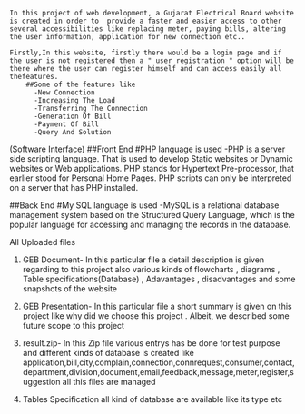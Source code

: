     In this project of web development, a Gujarat Electrical Board website is created in order to  provide a faster and easier access to other several accessibilities like replacing meter, paying bills, altering the user information, application for new connection etc..       
    
    Firstly,In this website, firstly there would be a login page and if the user is not registered then a " user registration " option will be there where the user can register himself and can access easily all       thefeatures.
        ##Some of the features like
          -New Connection
          -Increasing The Load
          -Transferring The Connection
          -Generation Of Bill
          -Payment Of Bill
          -Query And Solution

(Software Interface)
##Front End
      #PHP language is used
      -PHP is a server side scripting language. That is used to develop Static websites or Dynamic websites or Web applications. PHP stands for Hypertext Pre-processor, that earlier stood for Personal Home Pages.        PHP scripts can only be interpreted on a server that has PHP installed.

##Back End
      #My SQL language is used
      -MySQL is a relational database management system based on the Structured Query Language, which is the popular language for accessing and managing the records in the database. 

All Uploaded files 

1) GEB Document- In this particular file a detail description is given regarding to this project also various kinds of flowcharts , diagrams , Table specifications(Database) , Adavantages , disadvantages and some snapshots of the website 

2) GEB Presentation- In this particular file a short summary is given on this project like why did we choose this project . Albeit, we described some future scope to this project

3) result.zip- In this Zip file various entrys has be done for test purpose and different kinds of database is created like application,bill,city,complain,connection,connrequest,consumer,contact,department,division,document,email,feedback,message,meter,register,suggestion all this files are managed 

4) Tables Specification all kind of database are available like its type etc  

